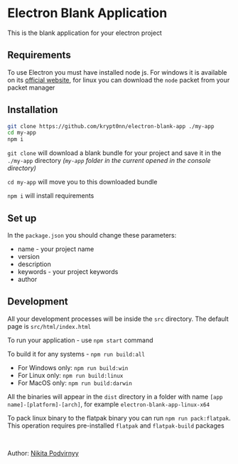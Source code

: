 # Electron Blank Application

This is the blank application for your electron project

## Requirements

To use Electron you must have installed node js. For windows it is available on its [official website](https://nodejs.org/en/), for linux you can download the `node` packet from your packet manager

## Installation

```sh
git clone https://github.com/krypt0nn/electron-blank-app ./my-app
cd my-app
npm i
```

`git clone` will download a blank bundle for your project and save it in the `./my-app` directory *(`my-app` folder in the current opened in the console directory)*

`cd my-app` will move you to this downloaded bundle

`npm i` will install requirements

## Set up

In the `package.json` you should change these parameters:

* name - your project name
* version
* description
* keywords - your project keywords
* author

## Development

All your development processes will be inside the `src` directory. The default page is `src/html/index.html`

To run your application - use `npm start` command

To build it for any systems - `npm run build:all`

* For Windows only: `npm run build:win`
* For Linux only: `npm run build:linux`
* For MacOS only: `npm run build:darwin`

All the binaries will appear in the `dist` directory in a folder with name `[app name]-[platform]-[arch]`, for example `electron-blank-app-linux-x64`

To pack linux binary to the flatpak binary you can run `npm run pack:flatpak`. This operation requires pre-installed `flatpak` and `flatpak-build` packages

<br>

Author: [Nikita Podvirnyy](https://vk.com/technomindlp)